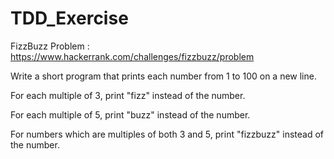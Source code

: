 # TDD_Exercise

FizzBuzz Problem : https://www.hackerrank.com/challenges/fizzbuzz/problem

Write a short program that prints each number from 1 to 100 on a new line. 

For each multiple of 3, print "fizz" instead of the number. 

For each multiple of 5, print "buzz" instead of the number. 

For numbers which are multiples of both 3 and 5, print "fizzbuzz" instead of the number.
